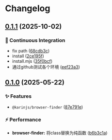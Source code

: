 # Changelog

## [0.1.1](https://github.com/KarinJS/puppeteer/compare/browser-finder-v0.1.0...browser-finder-v0.1.1) (2025-10-02)


### 🎡 Continuous Integration

* fix path ([68cdb3c](https://github.com/KarinJS/puppeteer/commit/68cdb3c59c5ceae29999ecdce6b62d30aa9fe2f7))
* install ([2ce195f](https://github.com/KarinJS/puppeteer/commit/2ce195f2627aba8c017c867a13de45f9c8e8ddb4))
* install.mjs ([35f0bcf](https://github.com/KarinJS/puppeteer/commit/35f0bcf50067da31d8db569d02ff9233903a676d))
* 通过github测试各个环境 ([eef23a3](https://github.com/KarinJS/puppeteer/commit/eef23a363dd7f1f521ceb8a429180213228d63f4))

## [0.1.0](https://github.com/KarinJS/puppeteer/compare/browser-finder-v0.0.1...browser-finder-v0.1.0) (2025-05-22)


### ✨ Features

* `@karinjs/browser-finder` ([87e791e](https://github.com/KarinJS/puppeteer/commit/87e791e69c1a143d53a555e76ca3ac2fabb91b2a))


### ⚡️ Performance

* **browser-finder:** 将class替换为纯函数 ([b6b3c1a](https://github.com/KarinJS/puppeteer/commit/b6b3c1aa5335972eaf34780e62f5c5d3f8c057f7))
